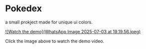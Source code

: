 # Pokedex
a small prokject made for unique ui colors.





[![Watch the demo](WhatsApp Image 2025-07-03 at 19.19.56.jpeg)](vid2.mp4)

Click the image above to watch the demo video.
